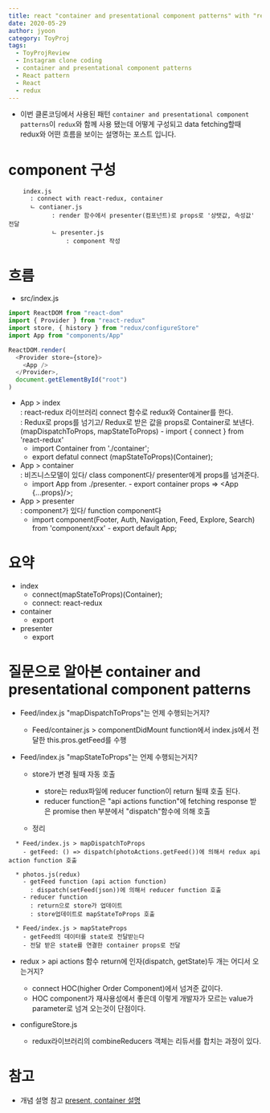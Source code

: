 ```yaml
---
title: react "container and presentational component patterns" with "redux"
date: 2020-05-29
author: jyoon
category: ToyProj
tags:
  - ToyProjReview
  - Instagram clone coding
  - container and presentational component patterns
  - React pattern
  - React
  - redux
---
```


- 이번 클론코딩에서 사용된 패턴 `container and presentational component patterns`이 `redux`와 함께 사용 됐는데 어떻게 구성되고 data fetching할때 redux와 어떤 흐름을 보이는 설명하는 포스트 입니다.

# component 구성

```
	index.js
	  : connect with react-redux, container
	  ㄴ contianer.js
			: render 함수에서 presenter(컴포넌트)로 props로 '상탯값, 속성값' 전달
			ㄴ presenter.js
				: component 작성
```

# 흐름

- src/index.js

```js
import ReactDOM from "react-dom"
import { Provider } from "react-redux"
import store, { history } from "redux/configureStore"
import App from "components/App"

ReactDOM.render(
  <Provider store={store}>
    <App />
  </Provider>,
  document.getElementById("root")
)
```

- App > index  
  : react-redux 라이브러리 connect 함수로 redux와 Container를 한다.  
  : Redux로 props를 넘기고/ Redux로 받은 값을 props로 Container로 보낸다.(mapDispatchToProps, mapStateToProps) - import { connect } from 'react-redux'
  - import Container from './container';
  - export defatul connect (mapStateToProps)(Container);
- App > container  
  : 비즈니스모델이 있다/ class component다/ presenter에게 props를 넘겨준다.
  - import App from ./presenter. - export container props => <App {...props}/>;
- App > presenter  
  : component가 있다/ function component다
  - import component(Footer, Auth, Navigation, Feed, Explore, Search) from 'component/xxx' - export default App;

# 요약

- index
  - connect(mapStateToProps)(Container);
  - connect: react-redux
- container
  - export <presenter-component state={state} props={props}>
- presenter
  - export <component>

# 질문으로 알아본 container and presentational component patterns

- Feed/index.js "mapDispatchToProps"는 언제 수행되는거지?

  - Feed/container.js > componentDidMount function에서 index.js에서 전달한 this.pros.getFeed를 수행

- Feed/index.js "mapStateToProps"는 언제 수행되는거지?

  - store가 변경 될때 자동 호출

    - store는 redux파일에 reducer function이 return 될때 호출 된다.
    - reducer function은 "api actions function"에 fetching response 받은 promise then 부분에서 "dispatch"함수에 의해 호출

  - 정리

```
  * Feed/index.js > mapDispatchToProps
    - getFeed: () => dispatch(photoActions.getFeed())에 의해서 redux api action function 호출

  * photos.js(redux)
    - getFeed function (api action function)
      : dispatch(setFeed(json))에 의해서 reducer function 호출
    - reducer function
      : return으로 store가 업데이트
      : store업데이트로 mapStateToProps 호출

  * Feed/index.js > mapStateProps
    - getFeed의 데이터를 state로 전달받는다
    - 전달 받은 state를 연결한 container props로 전달
```

- redux > api actions 함수 return에 인자(dispatch, getState)두 개는 어디서 오는거지?

  - connect HOC(higher Order Component)에서 넘겨준 값이다.
  - HOC component가 재사용성에서 좋은데 이렇게 개발자가 모르는 value가 parameter로 넘겨 오는것이 단점이다.

- configureStore.js
  - redux라이브러리의 combineReducers 객체는 리듀서를 합치는 과정이 있다.

# 참고

- 개념 설명 참고
  [present, container 설명](https://scotch.io/courses/5-essential-react-concepts-to-know-before-learning-redux/presentational-and-container-component-pattern-in-react)
